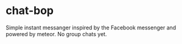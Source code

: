 # chat-bop
Simple instant messanger inspired by the Facebook messenger and powered by meteor. No group chats yet.
